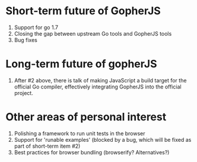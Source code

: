 # Short-term future of GopherJS

1. Support for go 1.7
2. Closing the gap between upstream Go tools and GopherJS tools
3. Bug fixes

# Long-term future of gopherJS

1. After #2 above, there is talk of making JavaScript a build target for the official Go compiler, effectively integrating GopherJS into the official project.

# Other areas of personal interest

1. Polishing a framework to run unit tests in the browser
2. Support for 'runable examples' (blocked by a bug, which will be fixed as part of short-term item #2)
3. Best practices for browser bundling (browserify? Alternatives?)
